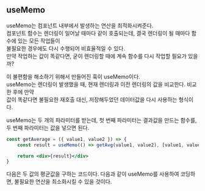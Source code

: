 ## useMemo

useMemo는 컴포넌트 내부에서 발생하는 연산을 최적화시켜준다.  
컴포넌트 함수는 렌더링이 일어날 때마다 같이 호출되는데, 결국 렌더링이 될 때마다 함수에 있는 모든 작업들이  
불필요한 경우에도 다시 수행되어 비효율적일 수 있다.  
만약 작업하는 값이 똑같다면, 굳이 렌더링할 때에 계속 함수를 다시 작업할 필요가 있을까?

이 불편함을 해소하기 위해서 만들어진 훅이 useMemo이다.  
useMemo는 렌더링이 발생했을 때, 현재 렌더링과 이전 렌더링의 값을 비교한다. 비교한 후에 만약  
값이 똑같다면 불필요한 재호출 대신, 저장해두었던 데이터값을 다시 사용하는 형식이다.

useMemo는 두 개의 파라미터를 받는데, 첫 번째 파라미터는 결과값을 만드는 함수를, 두 번째 파라미터는 값을 넣으면 된다.

```jsx
const getAverage = ({ value1, value2 }) => {
	const result = useMemo(() => getAvg(value1, value2), [value1, value2])

	return <div>{result}</div>
}
```

다음은 두 값의 평균값을 구하는 코드이다. 다음과 같이 useMemo를 사용하여 코딩하면, 불필요한 연산을 최소화시킬 수 있을 것이다.
